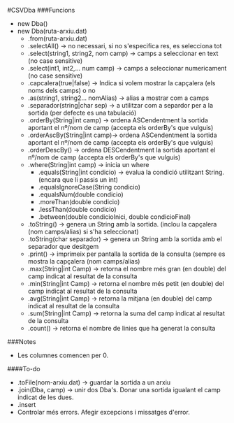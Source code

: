 #CSVDba
###Funcions
* new Dba()
* new Dba(ruta-arxiu.dat)
  * .from(ruta-arxiu.dat)
  * .selectAll()                -> no necessari, si no s'especifica res, es selecciona tot
  * .select(string1, string2, nom camp)     -> camps a seleccionar en text (no case sensitive)
  * .select(int1, int2,... num camp)        -> camps a seleccionar numericament (no case sensitive)
  * .capcalera(true|false)      -> Indica si volem mostrar la capçalera (els noms dels camps) o no
  * .as(string1, string2... nomAlias)       -> alias a mostrar com a camps
  * .separador(string|char sep) -> a utilitzar com a separdor per a la sortida (per defecte es una tabulació)
  * .orderBy(String|int camp)   -> ordena ASCendentment la sortida aportant el nº/nom de camp (accepta els orderBy's que vulguis)
  * .orderAscBy(String|int camp)-> ordena ASCendentment la sortida aportant el nº/nom de camp (accepta els orderBy's que vulguis)
  * .orderDescBy()              -> ordena DESCendentment la sortida aportant el nº/nom de camp (accepta els orderBy's que vulguis)
  * .where(String|int camp)     -> inicia un where
    * .equals(String|int condicio)    -> evalua la condició utilitzant String. (encara que li passis un int)
    * .equalsIgnoreCase(String condicio)
    * .equalsNum(double condicio)
    * .moreThan(double condicio)
    * .lessThan(double condicio)
    * .between(double condicioInici, double condicioFinal)
  * .toString()                 -> genera un String amb la sortida. (inclou la capçalera (nom camps/alias) si s'ha seleccionat)
  * .toString(char separador)   -> genera un String amb la sortida amb el separador que desitgem
  * .print()                    -> imprimeix per pantalla la sortida de la consulta (sempre es mostra la capçalera (nom camps/alias)
  * .max(String|int Camp)       -> retorna el nombre més gran (en double) del camp indicat al resultat de la consulta
  * .min(String|int Camp)       -> retorna el nombre més petit (en double) del camp indicat al resultat de la consulta
  * .avg(String|int Camp)       -> retorna la mitjana (en double) del camp indicat al resultat de la consulta
  * .sum(String|int Camp)       -> retorna la suma del camp indicat al resultat de la consulta
  * .count()                    -> retorna el nombre de linies que ha generat la consulta

###Notes
* Les columnes comencen per 0.

####To-do

* .toFile(nom-arxiu.dat)      -> guardar la sortida a un arxiu
* .join(Dba, camp)            -> unir dos Dba's. Donar una sortida igualant el camp indicat de les dues.
* .insert
* Controlar més errors. Afegir excepcions i missatges d'error.